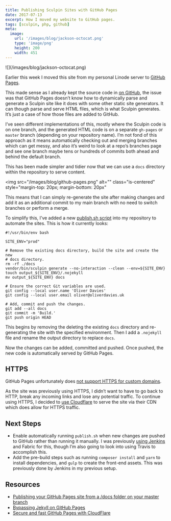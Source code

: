 ```yaml
---
title: Publishing Sculpin Sites with GitHub Pages
date: 2017-07-13
excerpt: How I moved my website to GitHub pages.
tags: [sculpin, php, github]
meta:
  image:
    url: '/images/blog/jackson-octocat.png'
    type: 'image/png'
    height: 200
    width: 451
---
```


<p class="text-center" markdown="1">![](/images/blog/jackson-octocat.png)</p>

Earlier this week I moved this site from my personal Linode server to [GitHub
Pages][0].

This made sense as I already kept the source code in [on GitHub][1], the issue
was that GitHub Pages doesn’t know how to dynamically parse and generate a
Sculpin site like it does with some other static site generators. It can though
parse and serve HTML files, which is what Sculpin generates. It’s just a case of
how those files are added to GitHub.

I’ve seen different implementations of this, mostly where the Sculpin code is on
one branch, and the generated HTML code is on a separate `gh-pages` or `master`
branch (depending on your repository name). I’m not fond of this approach as it
means automatically checking out and merging branches which can get messy, and
also it’s weird to look at a repo’s branches page and see one branch maybe tens
or hundreds of commits both ahead and behind the default branch.

This has been made simpler and tidier now that we can use a `docs` directory
within the repository to serve content.

<img src="/images/blog/github-pages.png" alt="" class="is-centered"
style="margin-top: 20px; margin-bottom: 20px"

>

This means that I can simply re-generate the site after making changes and add
it as an additional commit to my main branch with no need to switch branches or
perform a merge.

To simplify this, I’ve added a new [publish.sh script][3] into my repository to
automate the sites. This is how it currently looks:

```language-bash
#!/usr/bin/env bash

SITE_ENV="prod"

# Remove the existing docs directory, build the site and create the new
# docs directory.
rm -rf ./docs
vendor/bin/sculpin generate --no-interaction --clean --env=${SITE_ENV}
touch output_${SITE_ENV}/.nojekyll
mv output_${SITE_ENV} docs

# Ensure the correct Git variables are used.
git config --local user.name 'Oliver Davies'
git config --local user.email oliver@oliverdavies.uk

# Add, commit and push the changes.
git add --all docs
git commit -m 'Build.'
git push origin HEAD
```

This begins by removing the deleting the existing `docs` directory and
re-generating the site with the specified environment. Then I add a `.nojekyll`
file and rename the output directory to replace `docs`.

Now the changes can be added, committed and pushed. Once pushed, the new code is
automatically served by GitHub Pages.

## HTTPS

GitHub Pages unfortunately does [not support HTTPS for custom domains][7].

As the site was previously using HTTPS, I didn’t want to have to go back to
HTTP, break any incoming links and lose any potential traffic. To continue using
HTTPS, I decided to [use Cloudflare][6] to serve the site via their CDN which
does allow for HTTPS traffic.

## Next Steps

- Enable automatically running `publish.sh` when new changes are pushed to
  GitHub rather than running it manually. I was previously [using Jenkins][4]
  and Fabric for this, though I’m also going to look into using Travis to
  accomplish this.
- Add the pre-build steps such as running `composer install` and `yarn` to
  install dependencies, and `gulp` to create the front-end assets. This was
  previously done by Jenkins in my previous setup.

## Resources

- [Publishing your GitHub Pages site from a /docs folder on your master
  branch][2]
- [Bypassing Jekyll on GitHub Pages][5]
- [Secure and fast GitHub Pages with CloudFlare][6]

[0]: https://pages.github.com
[1]: https://github.com/opdavies/oliverdavies.uk
[2]:
  https://help.github.com/articles/configuring-a-publishing-source-for-github-pages/#publishing-your-github-pages-site-from-a-docs-folder-on-your-master-branch
[3]: https://github.com/opdavies/oliverdavies.uk/blob/master/publish.sh
[4]: /articles/2015/07/21/automating-sculpin-jenkins
[5]: https://github.com/blog/572-bypassing-jekyll-on-github-pages
[6]: https://blog.cloudflare.com/secure-and-fast-github-pages-with-cloudflare
[7]: https://github.com/blog/2186-https-for-github-pages
